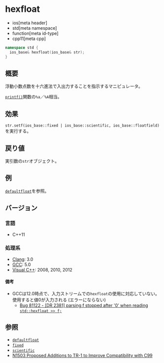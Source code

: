 # hexfloat
* ios[meta header]
* std[meta namespace]
* function[meta id-type]
* cpp11[meta cpp]

```cpp
namespace std {
  ios_base& hexfloat(ios_base& str);
}
```

## 概要
浮動小数点数を十六進法で入出力することを指示するマニピュレータ。

[`printf()`](http://linuxjm.osdn.jp/html/LDP_man-pages/man3/printf.3.html)関数の`%a`／`%A`相当。

## 効果
`str.setf(ios_base::fixed | ios_base::scientific, ios_base::floatfield)`を実行する。

## 戻り値
実引数の`str`オブジェクト。

## 例
[`defaultfloat`](defaultfloat.md)を参照。

## バージョン
### 言語
- C++11

### 処理系
- [Clang](/implementation.md#clang): 3.0
- [GCC](/implementation.md#gcc): 5.0
- [Visual C++](/implementation.md#visual_cpp): 2008, 2010, 2012


#### 備考
- GCCは12.0時点で、入力ストリームでの`hexfloat`の使用に対応していない。使用すると値0が入力される (エラーにならない)
    - [Bug 81122 - [DR 2381] parsing f stopped after '0' when reading `std::hexfloat >> f;`](https://gcc.gnu.org/bugzilla/show_bug.cgi?id=81122)


## 参照
- [`defaultfloat`](defaultfloat.md)
- [`fixed`](fixed.md)
- [`scientific`](scientific.md)
- [N1503 Proposed Additions to TR-1 to Improve Compatibility with C99](http://www.open-std.org/jtc1/sc22/wg21/docs/papers/2003/n1503.htm)

